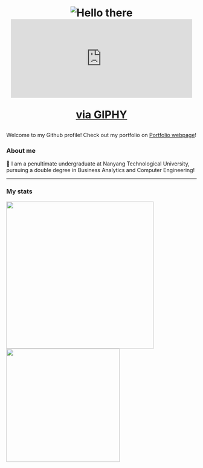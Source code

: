 <h1 align="center">
    <img src="https://readme-typing-svg.herokuapp.com?font=Squada+One&pause=1000&center=true&random=false&width=435&lines=Hello+there" alt="Hello there">
    <iframe src="https://giphy.com/embed/xTiIzJSKB4l7xTouE8" width="480" height="208" frameBorder="0" class="giphy-embed" allowFullScreen></iframe><p><a href="https://giphy.com/gifs/starwars-star-wars-episode-3-xTiIzJSKB4l7xTouE8">via GIPHY</a></p>
</h1>

<div align="left">
    Welcome to my Github profile! Check out my portfolio on <a href="https://zhihaohong52.github.io">Portfolio webpage</a>!
</div>

<div align="left">
    <h3> About me </h3>
    📖 I am a penultimate undergraduate at Nanyang Technological University, pursuing a double degree in Business Analytics and Computer Engineering!
</div>

<hr/>
<h3 align="left"> My stats</h3>
<div align="left">
<img width="390" src="https://github-readme-stats.vercel.app/api?username=zhihaohong52&show_icons=true&theme=radial">
<img width="300" src="https://github-readme-stats.vercel.app/api/top-langs/?username=zhihaohong52&layout=compact">
</div>

<!--
**zhihaohong52/zhihaohong52** is a ✨ _special_ ✨ repository because its `README.md` (this file) appears on your GitHub profile.

Here are some ideas to get you started:

- 🔭 I’m currently working on ...
- 🌱 I’m currently learning ...
- 👯 I’m looking to collaborate on ...
- 🤔 I’m looking for help with ...
- 💬 Ask me about ...
- 📫 How to reach me: ...
- 😄 Pronouns: ...
- ⚡ Fun fact: ...
-->
